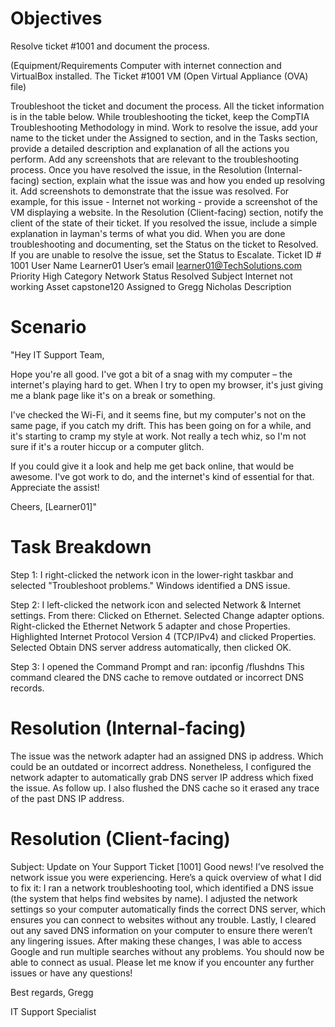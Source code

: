 # Objectives
Resolve ticket #1001 and document the process.

(Equipment/Requirements
Computer with internet connection and VirtualBox installed.
The Ticket #1001 VM (Open Virtual Appliance (OVA) file)

Troubleshoot the ticket and document the process.
All the ticket information is in the table below.
While troubleshooting the ticket, keep the CompTIA Troubleshooting Methodology in mind.
Work to resolve the issue, add your name to the ticket under the Assigned to section, and in the Tasks section, provide a detailed description and explanation of all the actions you perform. Add any screenshots that are relevant to the troubleshooting process.
Once you have resolved the issue, in the Resolution (Internal-facing) section, explain what the issue was and how you ended up resolving it. Add screenshots to demonstrate that the issue was resolved. For example, for this issue - Internet not working - provide a screenshot of the VM displaying a website. In the Resolution (Client-facing) section, notify the client of the state of their ticket. If you resolved the issue, include a simple explanation in layman's terms of what you did.
When you are done troubleshooting and documenting, set the Status on the ticket to Resolved. If you are unable to resolve the issue, set the Status to Escalate. 
Ticket ID #
1001
User Name
Learner01
User’s email
learner01@TechSolutions.com
Priority
High
Category
Network
Status
Resolved
Subject
Internet not working
Asset
capstone120
Assigned to
Gregg Nicholas
Description

# Scenario
"Hey IT Support Team,

Hope you're all good. I've got a bit of a snag with my computer – the internet's playing hard to get. When I try to open my browser, it's just giving me a blank page like it's on a break or something.

I've checked the Wi-Fi, and it seems fine, but my computer's not on the same page, if you catch my drift. This has been going on for a while, and it's starting to cramp my style at work. Not really a tech whiz, so I'm not sure if it's a router hiccup or a computer glitch.

If you could give it a look and help me get back online, that would be awesome. I've got work to do, and the internet's kind of essential for that. Appreciate the assist!

Cheers,
[Learner01]"


# Task Breakdown
Step 1:
I right-clicked the network icon in the lower-right taskbar and selected "Troubleshoot problems." Windows identified a DNS issue.

Step 2:
I left-clicked the network icon and selected Network & Internet settings.
From there:
Clicked on Ethernet.
Selected Change adapter options.
Right-clicked the Ethernet Network 5 adapter and chose Properties.
Highlighted Internet Protocol Version 4 (TCP/IPv4) and clicked Properties.
Selected Obtain DNS server address automatically, then clicked OK.

Step 3:
I opened the Command Prompt and ran:
ipconfig /flushdns
This command cleared the DNS cache to remove outdated or incorrect DNS records.


# Resolution (Internal-facing)
The issue was the network adapter had an assigned DNS ip address. Which could be an outdated or incorrect address. Nonetheless, I configured the network adapter to automatically grab DNS server IP address which fixed the issue. As follow up. I also flushed the DNS cache so it erased any trace of the past DNS IP address.

# Resolution (Client-facing)
Subject: Update on Your Support Ticket [1001]
Good news! I’ve resolved the network issue you were experiencing. Here’s a quick overview of what I did to fix it:
I ran a network troubleshooting tool, which identified a DNS issue (the system that helps find websites by name).
I adjusted the network settings so your computer automatically finds the correct DNS server, which ensures you can connect to websites without any trouble.
Lastly, I cleared out any saved DNS information on your computer to ensure there weren’t any lingering issues.
After making these changes, I was able to access Google and run multiple searches without any problems. You should now be able to connect as usual.
Please let me know if you encounter any further issues or have any questions!

Best regards,
Gregg

IT Support Specialist




